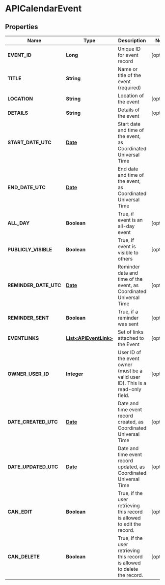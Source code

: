 
# APICalendarEvent

## Properties
Name | Type | Description | Notes
------------ | ------------- | ------------- | -------------
**EVENT_ID** | **Long** | Unique ID for event record |  [optional]
**TITLE** | **String** | Name or title of the event (required) | 
**LOCATION** | **String** | Location of the event |  [optional]
**DETAILS** | **String** | Details of the event |  [optional]
**START_DATE_UTC** | [**Date**](Date.md) | Start date and time of the event, as Coordinated Universal Time | 
**END_DATE_UTC** | [**Date**](Date.md) | End date and time of the event, as Coordinated Universal Time | 
**ALL_DAY** | **Boolean** | True, if event is an all-day event |  [optional]
**PUBLICLY_VISIBLE** | **Boolean** | True, if event is visible to others |  [optional]
**REMINDER_DATE_UTC** | [**Date**](Date.md) | Reminder data and time of the event, as Coordinated Universal Time |  [optional]
**REMINDER_SENT** | **Boolean** | True, if a reminder was sent |  [optional]
**EVENTLINKS** | [**List&lt;APIEventLink&gt;**](APIEventLink.md) | Set of links attached to the Event |  [optional]
**OWNER_USER_ID** | **Integer** | User ID of the event owner (must be a valid user ID). This is a read-only field. |  [optional]
**DATE_CREATED_UTC** | [**Date**](Date.md) | Date and time event record created, as Coordinated Universal Time |  [optional]
**DATE_UPDATED_UTC** | [**Date**](Date.md) | Date and time event record updated, as Coordinated Universal Time |  [optional]
**CAN_EDIT** | **Boolean** | True, if the user retrieving this record is allowed to edit the record. |  [optional]
**CAN_DELETE** | **Boolean** | True, if the user retrieving this record is allowed to delete the record. |  [optional]



